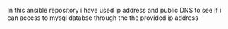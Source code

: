 In this ansible repository i have used ip address and public DNS to see if i can access to mysql databse through the
the provided ip address

